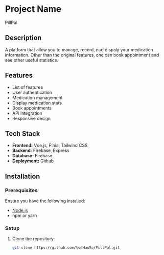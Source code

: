 # Project Name
PillPal


## Description
A platform that allow you to manage, record, nad dispaly your medication information. Other than the original features,  one can book appointment and see other useful statistics.

## Features
- List of features
- User authentication
- Medication management
- Display medication stats
- Book appointments
- API integration 
- Responsive design

## Tech Stack
- **Frontend:** Vue.js, Pinia, Tailwind CSS 
- **Backend:** Firebase, Express 
- **Database:** Firebase
- **Deployment:** Github

## Installation
### Prerequisites
Ensure you have the following installed:
- [Node.js](https://nodejs.org/)
- npm or yarn

### Setup
1. Clone the repository:
   ```bash
   git clone https://github.com/tseHaoSu/PillPal.git
